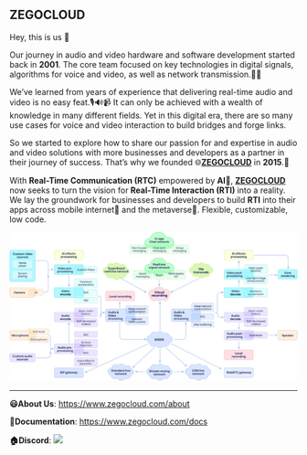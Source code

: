 ## ZEGOCLOUD

Hey, this is us 👋

Our journey in audio and video hardware and software development started back in **2001**. The core team focused on key technologies in digital signals, algorithms for voice and video, as well as network transmission.🧑‍💻

We’ve learned from years of experience that delivering real-time audio and video is no easy feat.🎙🔊📹 It can only be achieved with a wealth of knowledge in many different fields. Yet in this digital era, there are so many use cases for voice and video interaction to build bridges and forge links.

So we started to explore how to share our passion for and expertise in audio and video solutions with more businesses and developers as a partner in their journey of success. That’s why we founded 🌐[**ZEGOCLOUD**](https://www.zegocloud.com) in **2015**.🚀

With **Real-Time Communication (RTC)** empowered by **AI**🧠, **[ZEGOCLOUD](https://www.zegocloud.com)** now seeks to turn the vision for **Real-Time Interaction (RTI)** into a reality. We lay the groundwork for businesses and developers to build **RTI** into their apps across mobile internet📱 and the metaverse🌌. Flexible, customizable, low code.



![](https://github.com/ZEGOCLOUD/.github/blob/master/profile/zegocloud.jpg?raw=true)

---

**😃About Us**: https://www.zegocloud.com/about

**📔Documentation**: https://www.zegocloud.com/docs

**🏠Discord**: [![](https://img.shields.io/badge/chat-on%20discord-7289da.svg)](https://discord.gg/EtNRATttyp)

